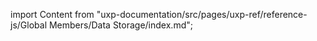 
import Content from "uxp-documentation/src/pages/uxp-ref/reference-js/Global Members/Data Storage/index.md";

<Content query="product=xd"/>
